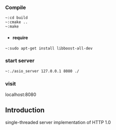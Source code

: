 ### Compile
```
~:cd build
~:cmake ..
~:make
```
+ #### require
```
~:sudo apt-get install libboost-all-dev
```
### start server
```
~:./asio_server 127.0.0.1 8080 ./
```
### visit
localhost:8080

## Introduction
single-threaded server implementation of HTTP 1.0
